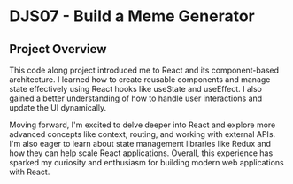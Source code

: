 # DJS07 - Build a Meme Generator

## Project Overview


This code along project introduced me to React and its component-based architecture. I learned how to create reusable components and manage state effectively using React hooks like useState and useEffect. I also gained a better understanding of how to handle user interactions and update the UI dynamically.

Moving forward, I'm excited to delve deeper into React and explore more advanced concepts like context, routing, and working with external APIs. I'm also eager to learn about state management libraries like Redux and how they can help scale React applications. Overall, this experience has sparked my curiosity and enthusiasm for building modern web applications with React.